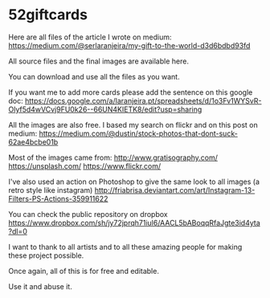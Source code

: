 52giftcards
===========

Here are all files of the article I wrote on medium:
https://medium.com/@serlaranjeira/my-gift-to-the-world-d3d6bdbd93fd

All source files and the final images are available here.

You can download and use all the files as you want.

If you want me to add more cards please add the sentence on this google doc:
https://docs.google.com/a/laranjeira.pt/spreadsheets/d/1o3Fv1WYSvR-Olyf5d4wVCvj9FU0k26--66UN4KIETK8/edit?usp=sharing

All the images are also free. I based my search on flickr and on this post on medium:
https://medium.com/@dustin/stock-photos-that-dont-suck-62ae4bcbe01b

Most of the images came from:
http://www.gratisography.com/
https://unsplash.com/
https://www.flickr.com/

I've also used an action on Photoshop to give the same look to all images (a retro style like instagram)
http://friabrisa.deviantart.com/art/Instagram-13-Filters-PS-Actions-359911622

You can check the public repository on dropbox
https://www.dropbox.com/sh/jy72jprqh71iul6/AACL5bABoqqRfaJgte3id4yta?dl=0

I want to thank to all artists and to all these amazing people for making these project possible.

Once again, all of this is for free and editable.

Use it and abuse it.



